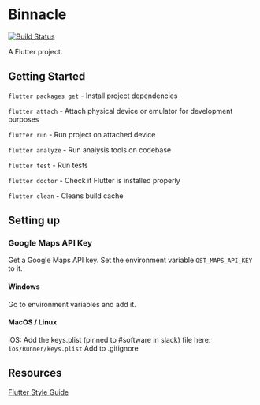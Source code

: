 # Binnacle

[![Build Status](https://travis-ci.com/Binnacle-boys/binnacle-dart.svg?branch=master)](https://travis-ci.com/Binnacle-boys/binnacle-dart)

A Flutter project.

## Getting Started

`flutter packages get` - Install project dependencies

`flutter attach` - Attach physical device or emulator for development purposes

`flutter run` - Run project on attached device

`flutter analyze` - Run analysis tools on codebase

`flutter test` - Run tests

`flutter doctor` - Check if Flutter is installed properly

`flutter clean` - Cleans build cache

## Setting up

### Google Maps API Key

Get a Google Maps API key. Set the environment variable `OST_MAPS_API_KEY` to it.

#### Windows

Go to environment variables and add it.

#### MacOS / Linux
iOS: 
Add the keys.plist (pinned to #software in slack) file here: `ios/Runner/keys.plist`
Add to .gitignore

## Resources

[Flutter Style Guide](https://github.com/flutter/flutter/wiki/Style-guide-for-Flutter-repo)
